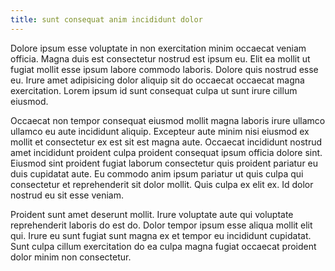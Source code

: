 ```yaml
---
title: sunt consequat anim incididunt dolor
---
```


Dolore ipsum esse voluptate in non exercitation minim occaecat veniam officia. Magna duis est consectetur nostrud est ipsum eu. Elit ea mollit ut fugiat mollit esse ipsum labore commodo laboris. Dolore quis nostrud esse eu. Irure amet adipisicing dolor aliquip sit do occaecat occaecat magna exercitation. Lorem ipsum id sunt consequat culpa ut sunt irure cillum eiusmod.

Occaecat non tempor consequat eiusmod mollit magna laboris irure ullamco ullamco eu aute incididunt aliquip. Excepteur aute minim nisi eiusmod ex mollit et consectetur ex est sit est magna aute. Occaecat incididunt nostrud amet incididunt proident culpa proident consequat ipsum officia dolore sint. Eiusmod sint proident fugiat laborum consectetur quis proident pariatur eu duis cupidatat aute. Eu commodo anim ipsum pariatur ut quis culpa qui consectetur et reprehenderit sit dolor mollit. Quis culpa ex elit ex. Id dolor nostrud eu sit esse veniam.

Proident sunt amet deserunt mollit. Irure voluptate aute qui voluptate reprehenderit laboris do est do. Dolor tempor ipsum esse aliqua mollit elit qui. Irure eu sunt fugiat sunt magna ex et tempor eu incididunt cupidatat. Sunt culpa cillum exercitation do ea culpa magna fugiat occaecat proident dolor minim non consectetur.